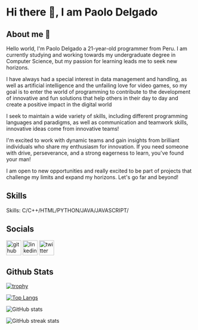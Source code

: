 # Hi there 👋, I am Paolo Delgado
## About me 👾
Hello world, I'm Paolo Delgado a 21-year-old programmer from Peru. I am currently studying and working towards my undergraduate degree in Computer Science, but my passion for learning leads me to seek new horizons.

I have always had a special interest in data management and handling, as well as artificial intelligence and the unfailing love for video games, so my goal is to enter the world of programming to contribute to the development of innovative and fun solutions that help others in their day to day and create a positive impact in the digital world

I seek to maintain a wide variety of skills, including different programming languages and paradigms, as well as communication and teamwork skills, innovative ideas come from innovative teams!

I'm excited to work with dynamic teams and gain insights from brilliant individuals who share my enthusiasm for innovation. If you need someone with drive, perseverance, and a strong eagerness to learn, you've found your man!

I am open to new opportunities and really excited to be part of projects that challenge my limits and expand my horizons. Let's go far and beyond! 

## Skills
Skills: C/C++/HTML/PYTHON/JAVA/JAVASCRIPT/


## Socials
[<img src='https://cdn.jsdelivr.net/npm/simple-icons@3.0.1/icons/github.svg' alt='github' height='40'>](https://github.com/PaoDeVi)  [<img src='https://cdn.jsdelivr.net/npm/simple-icons@3.0.1/icons/linkedin.svg' alt='linkedin' height='40'>](https://www.linkedin.com/in/paolo-rafael-delgado-vidal-844931303/)  [<img src='https://cdn.jsdelivr.net/npm/simple-icons@3.0.1/icons/twitter.svg' alt='twitter' height='40'>](https://twitter.com/PRDeVi12)  

## Github Stats
[![trophy](https://github-profile-trophy.vercel.app/?username=PaoDeVi)](https://github.com/ryo-ma/github-profile-trophy)

[![Top Langs](https://github-readme-stats.vercel.app/api/top-langs/?username=PaoDeVi)](https://github.com/anuraghazra/github-readme-stats)

![GitHub stats](https://github-readme-stats.vercel.app/api?username=PaoDeVi&show_icons=true)  

![GitHub streak stats](https://streak-stats.demolab.com/?user=PaoDeVi)  

